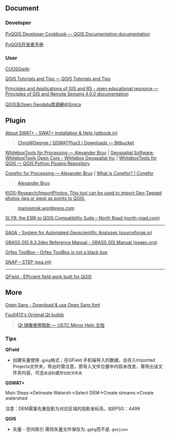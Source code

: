 
## Document

### Developer

[PyQGIS Developer Cookbook — QGIS Documentation documentation](https://docs.qgis.org/3.34/en/docs/pyqgis_developer_cookbook/index.html)

[PyQGIS开发者手册](https://luolingchun.github.io/PyQGIS-Developer-Cookbook-cn/)

### User

[CUOSGwiki](https://dges.carleton.ca/CUOSGwiki/)

[QGIS Tutorials and Tips — QGIS Tutorials and Tips](https://www.qgistutorials.com/en/)

[Principles and Applications of GIS and RS - open educational resource — Principles of GIS and Remote Sensing 4.0.0 documentation](https://principles-and-applications-of-rs-and-gis.readthedocs.io/en/latest/index.html)

[QGIS及Open Geodata資源網@Sinica](https://gis.rchss.sinica.edu.tw/qgis/)

## Plugin

[About SWAT+ - SWAT+ Installation & Help (gitbook.io)](https://swatplus.gitbook.io/docs/)

> [ChrisWGeorge / QSWATPlus3 / Downloads — Bitbucket](https://bitbucket.org/ChrisWGeorge/qswatplus3/downloads/)

[WhiteboxTools for Processing — Alexander Bruy](https://bruy.me/plugins/whitebox-tools-for-processing/) | [Geospatial Software: WhiteboxTools Open Core - Whitebox Geospatial Inc](https://www.whiteboxgeo.com/geospatial-software/) | [WhiteboxTools for QGIS — QGIS Python Plugins Repository](https://plugins.qgis.org/plugins/wbt_for_qgis/)

[Conefor for Processing — Alexander Bruy](https://bruy.me/plugins/conefor-for-processing/) | [What is Conefor? | Conefor](http://www.conefor.org/)

> [Alexander Bruy](https://bruy.me/)

[KIOS-Research/ImportPhotos: This tool can be used to import Geo-Tagged photos (jpg or jpeg) as points to QGIS.](https://github.com/KIOS-Research/ImportPhotos)

> [mariosmsk.wordpress.com](https://mariosmsk.wordpress.com/)

[SLYR: the ESRI to QGIS Compatibility Suite – North Road (north-road.com)](https://north-road.com/slyr/)

------

[SAGA - System for Automated Geoscientific Analyses (sourceforge.io)](https://saga-gis.sourceforge.io/en/index.html)

[GRASS GIS 8.3.2dev Reference Manual - GRASS GIS Manual (osgeo.org)](https://grass.osgeo.org/grass83/manuals/index.html)

[Orfeo ToolBox – Orfeo ToolBox is not a black box](https://www.orfeo-toolbox.org/)

[SNAP – STEP (esa.int)](https://step.esa.int/main/toolboxes/snap/)

------

[QField - Efficient field work built for QGIS](https://qfield.org/)

## More

[Open Sans - Download & use Open Sans font](https://www.opensans.com/)

[Fsu0413's Original Qt builds](https://build-qt.fsu0413.me/index.html)

> [Qt 镜像使用帮助 — USTC Mirror Help 文档](https://mirrors.ustc.edu.cn/help/qtproject.html#id1)

### Tips

**QField**

- 创建矢量使用`.gpkg`格式；在QField 手机端导入的数据，会存入Imported Projects文件夹，导出时需注意，原导入文件位置中内容未改变，需导出该文件夹内容，可选`发送到`或`导出到文件夹`

**QSWAT+**

Main Steps→Delineate Watersh→Select DEM→Create streams→Create watershed

注意：DEM需事先重投影为对应区域的投影坐标系，如EPSG：4499

**QGIS**

- 矢量 - 空间索引 需将矢量文件保存为`.gpkg`而不是`.geojson`